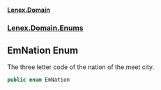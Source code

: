 #### [Lenex.Domain](index.md 'index')
### [Lenex.Domain.Enums](Lenex.Domain.Enums.md 'Lenex.Domain.Enums')

## EmNation Enum

The three letter code of the nation of the meet city.

```csharp
public enum EmNation
```